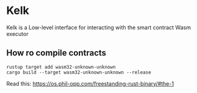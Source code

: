 # Kelk

Kelk is a Low-level interface for interacting with the smart contract Wasm executor

## How ro compile contracts

```
rustup target add wasm32-unknown-unknown
cargo build --target wasm32-unknown-unknown --release
```

Read this: https://os.phil-opp.com/freestanding-rust-binary/#the-1